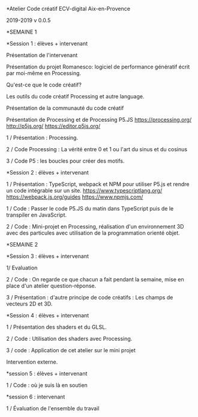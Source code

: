 *Atelier Code créatif ECV-digital Aix-en-Provence

2019-2019
v 0.0.5


*SEMAINE 1

*Session 1 : élèves + intervenant

Présentation de l'intervenant

Présentation du projet Romanesco: logiciel de performance génératif écrit par moi-même en Processing.

Qu'est-ce que le code créatif?

Les outils du code créatif Processing et autre language.

Présentation de la communauté du code créatif

Présentation de Processing et de Processing P5.JS
https://processing.org/
http://p5js.org/
https://editor.p5js.org/

1 / Présentation : Processing.

2 / Code Processing : La vérité entre 0 et 1 ou l'art du sinus et du cosinus

3 / Code P5 : les boucles pour créer des motifs.


*Session 2 : élèves + intervenant

1 / Présentation : TypeScript, webpack et NPM pour utiliser P5.js et rendre un code intégrable sur un site.
https://www.typescriptlang.org/
https://webpack.js.org/guides
https://www.npmjs.com/

1 / Code : Passer le code P5.JS du matin dans TypeScript puis de le transpiler en JavaScript.

2 / Code : Mini-projet en Processing, réalisation d'un environnement 3D avec des particules avec utilisation de la programmation orienté objet.



*SEMAINE 2

*Session 3 : élèves + intervenant

1/ Evaluation

2 / Code : On regarde ce que chacun a fait pendant la semaine, mise en place d'un atelier question-réponse.

3 / Présentation : d'autre principe de code créatifs : Les champs de vecteurs 2D et 3D.

*Session 4 : élèves + intervenant

1 / Présentation des shaders et du GLSL.

2 / Code : Utilisation des shaders avec Processing.

3 / code : Application de cet atelier sur le mini projet

Intervention externe.

*session 5 : élèves + intervenant

1 / Code : où je suis là en soutien


*session 6 : intervenant

1 / Évaluation de l'ensemble du travail
